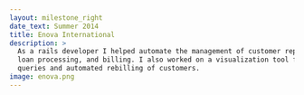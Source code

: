 ```yaml
---
layout: milestone_right
date_text: Summer 2014
title: Enova International
description: >
  As a rails developer I helped automate the management of customer reports,
  loan processing, and billing. I also worked on a visualization tool for SQL
  queries and automated rebilling of customers.
image: enova.png
---
```

